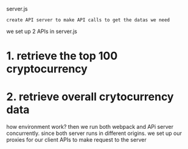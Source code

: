 server.js

```
create API server to make API calls to get the datas we need
```

we set up 2 APIs in server.js

# 1. retrieve the top 100 cryptocurrency

# 2. retrieve overall crytocurrency data

how environment work?
then we run both webpack and APi server concurrently.
since both server runs in different origins. we set up our proxies for our client APIs to make request to the server
